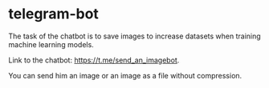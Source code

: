 # telegram-bot
The task of the chatbot is to save images to increase datasets when training machine learning models.

Link to the chatbot: https://t.me/send_an_imagebot.

You can send him an image or an image as a file without compression.
